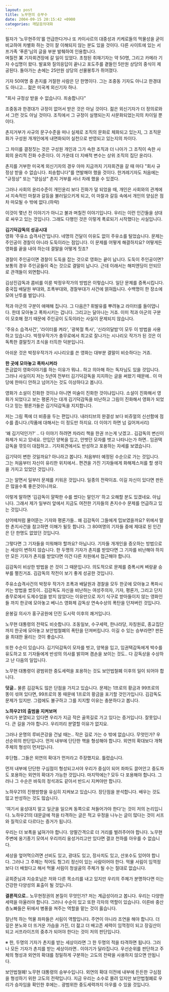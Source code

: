 ```yaml
---
layout: post
title: 노무현의 승부수
date: 2004-09-15 20:15:42 +0900
categories: 깨달음의대화
---
```

 필자가 ‘노무현주의’를 언급한다거나 또 카이사르의 대중성과 키케로들의 먹물성을 굳이 비교하여 차별화 하는 것이 잘 이해되지 않는 분도 있을 것이다. 다른 사이트에 있는 서프가족 ‘푸른’님의 글을 부분 발췌하여 인용합니다.   
며칠전 某 기자회견장에 갈 일이 있었다. 초청된 취재기자는 약 50명, 그리고 카메라 기자 수십명이 왔다. 발표와 질의응답이 끝나고 포도주를 곁들인 5만원 상당의 중식이 제공된다. 돌아가는 손에는 25만원 상당의 선물봉투가 쥐어졌다.    
  
기자 50여명 중 촌지를 거절한 사람은 단 한명이다. 그는 조중동 기자도 아니고 한경대도 아니고... 젊은 미국계 외신기자 하나.    
  
"회사 규정상 받을 수 없습니다. 죄송합니다"    
  
조중동과 한경대가 규정이 없어서 받은 것은 아닐 것이다. 젊은 외신기자가 더 정의로와서 그런 것도 아닐 것이다. 조직에서 그 규정이 실행되는지 사문화되었는지의 차이일 뿐이다.    
  
촌지거부가 사규의 문구수준을 떠나 실제로 조직의 문화로 체화되고 있는지, 그 조직문화가 구성원 개개인에게 내면화되어 실천으로 반영되고 있는지의 차이다.    
  
그 차이를 결정짓는 것은 구성원 개인과 그가 속한 조직과 더 나아가 그 조직이 속한 사회의 윤리적 진화 수준이다. 이 가운데 더 지배적 변수는 상위 조직의 집단 윤리다.    
  
촌지를 거부한 미국계 외신기자의 경우 아마 지금까지 기자회견을 갈 때 마다 "회사 규정상 받을 수 없습니다. 죄송합니다"를 연발해야 했을 것이다. 한겨레기자도 처음에는 "규정상" 또는 "양심상" 촌지 거부를 서너 차례 했을 수 있겠다.    
  
그러나 사회의 윤리수준이 개인윤리 보다 진화가 덜 되었을 때, 개인은 사회와의 관계에서 지속적인 마찰과 갈등을 불러일으키게 되고, 이 마찰과 갈등 속에서 개인의 양심은 점차 마모될 수 밖에 없다.(하략)    
  
이것이 몇년 전 이야기가 아니고 불과 며칠전 이야기입니다. 우리는 이런 인간들을 상대로 싸우고 있는 것입니다. 그래도 다행인 것은 이렇게 폭로되기 시작했다는 사실입니다.    
  
**김기덕감독의 성공시대**   
영화 ‘주유소 습격사건’입니다. 네명의 건달이 이유도 없이 주유소를 털었습니다. 문제는 주인공이 경찰이 아니라 도둑이라는 점입니다. 이 문제를 어떻게 해결하지요? 어떻게든 영화를 끝을 내야 하는데 결말을 어떻게 짓죠?    
  
경찰이 주인공이면 경찰이 도둑을 잡는 것으로 영화는 끝이 납니다. 도둑이 주인공이면? 보통의 경우 주인공들이 죽는 것으로 결말이 납니다. 근데 이래서는 해피엔딩이 안되므로 관객들이 외면합니다.    
  
김상진감독과 콤비를 이룬 박정우작가의 방법은 이렇습니다. 일단 문제를 증폭시킵니다. 중국집 배달원 부대와, 조폭부대와, 경찰부대가 사건에 얽혀듭니다. 수백명이 한 장소에 모여 난투를 벌입니다.    
  
적과 아군의 구분이 애매해 집니다. 그 다음은? 휘발유를 뿌려놓고 라이터를 들이댑니다. 한데 모아놓고 폭파시키는 겁니다. 그리고는 달아나는 거죠. 이미 적과 아군의 구분이 모호해 졌기 때문에 주인공이 도둑이라는 사실이 문제되지 않습니다.    
  
'주유소 습격사건', '라이터를 켜라', '광복절 특사', '신라의달밤‘이 모두 이 방법을 사용하고 있습니다. 박정우작가가 충무로에서 최고로 잘나가는 시나리오 작가가 된 것은 이 독특한 결말짓기 초식을 터득한 덕분입니다.    
  
아쉬운 것은 박정우작가가 시나리오를 쓴 영화는 대부분 결말이 비슷하다는 거죠.    
  
**한 곳에 모아놓고 폭파시켜라**   
뜬금없이 영화이야기를 하는 이유가 뭐냐.. 하고 의아해 하는 독자님도 있을 것입니다. 그러나 사실이지 저는 5년여 전부터 김기덕감독을 지지하는 글을 써왔기 때문에.. 이 마당에 한마디 안하고 넘어가는 것도 이상하다고 봅니다.    
  
영화가 소설이 진화한 것이냐 아니면 미술이 진화한 것이냐입니다. 소설이 진화해서 영화가 되었다고 보는 평론가는 대개 김기덕감독을 비난하고 그림이 진화해서 영화가 되었다고 믿는 평론가들은 김기덕감독을 지지합니다.    
  
저는 그림 쪽에 더 비중을 두는 편입니다. 내러티브의 완결성 보다 비쥬얼의 신선함에 점수를 줍니다.(작품에 대해서는 이 정도만 하지요. 더 이야기 하면 넘 길어져서리)    
  
‘왜 김기덕인가?’ .. 다 이야기 하려면 차라리 책을 한권 쓰는게 낫겠고.. 김감독의 변신이 화제가 되고 있네요. 안입던 양복을 입고, 안벗던 모자를 벗고 나타나는가 하면.. 임권택감독을 깎듯이 대접하고.. 기자회견에서도 반성하고 포용하는 자세를 보였습니다.    
  
김기덕이 변한 것일까요? 아니라고 봅니다. 처음부터 예정된 수순으로 가는 것입니다. 그는 처음부터 자신이 유리한 위치에서.. 편견을 가진 기자들에게 화해제스처를 할 생각을 가지고 있었던 것입니다.    
  
그는 알면서 일부러 문제를 키워온 것입니다. 일종의 전략이죠. 이길 자신이 있다면 판돈은 많을수록 좋은것이니까요.    
  
이렇게 말하면 ‘김감독이 얄팍한 수를 썼다는 말인가’ 하고 오해할 분도 있겠네요. 아닙니다. 그래서 제가 일부러 앞에서 지금도 여전한 기자들의 촌지수수 문제를 언급하고 있는 것입니다.    
  
상어떼처럼 물어뜯는 기자와 평론가들.. 왜 김감독이 그들에게 밉보였을까요? 위에서 말한 촌지사건을 참고하면 이해가 될듯 합니다. 그 80여명의 기자들 중에 제대로 된 인간은 단 한명도 없었던 것입니다.    
  
그렇다면 그 기자들을 미워해야 할까요? 아닙니다. 기자들 개개인을 증오하는 방법으로는 세상이 변하지 않습니다. 한 두명의 기자가 촌지를 받았다면 그 기자를 비난해야 하지만 모든 기자가 촌지를 받았다면 이건 다른 차원에서 접근해야 합니다.    
  
김감독이 비상한 방법을 쓴 것이 그 때문입니다. 의도적으로 문제를 증폭시켜 벼랑끝 승부를 펼친거죠. 김감독의 작전이 보기 좋게 성공한 것입니다.    
  
주유소습격사건의 박정우 작가가 조폭과 배달원과 경찰을 모두 한곳에 모아놓고 폭파시키는 방법을 썼듯이.. 김감독도 자신을 비난하는 여성주의자, 기자, 평론가, 그리고 단지 충무로에서 도제수업을 받지 않았다는 이유만으로 자기 식구로 받아들이지 않는 영화인들 까지 한곳에 모아놓고 베니스 영화제 감독상 연속수상의 폭탄을 던져버린 것입니다.    
  
윤봉길 의사가 홍구공원에 던진 도시락 이후의 쾌거입니다.    
  
노무현 대통령의 전략도 비슷합니다. 조동일보, 수구세력, 한나라당, 자칭원로, 종교집단 까지 한곳에 모아놓고 보안법철폐의 폭탄을 던져버립니다. 이길 수 있는 승부라면? 판돈을 최대한 올리는 것이 좋습니다.    
  
또한 수순이 있습니다. 김기덕감독이 모자를 벗고, 양복을 입고, 임권택감독에게 박수를 유도하고 또 기자들에게 반성의 의사를 밝히며 겸손을 보이는 것도.. 다 감독상을 수상하고 난 다음의 일입니다.    
  
노무현 대통령이 광범위한 중도세력을 포용하는 것도 보안법철폐 이후의 일이 되어야 합니다.    
  
**덧글..** 물론 김감독도 많은 단점을 가지고 있습니다. 문제는 1프로의 황금과 99프로의 똥이 섞여 있다면, 99프로의 똥 때문에 1프로의 황금을 포기할 것인가입니다. 김감독도 문제가 있지만. 그럼에도 불구하고 그를 지지할 이유는 충분하다고 봅니다. 


  
   
  
**노하우21의 출범을 지켜보며**   
우리가 분열되고 있다면 우리가 지금 작은 골목길로 가고 있다는 증거입니다. 잘못입니다. 큰 길을 가야 합니다. 우리끼리 분열할 이유가 없지요. 
  
  
그러나 운명의 루비콘강을 건널 때는.. 작은 길로 가는 수 밖에 없습니다. 무엇인가? 우선순위의 판단입니다. 먼저 내부에 단단한 핵을 형성해야 합니다. 외연의 확대보다 개혁주체의 형성이 먼저입니다.    
  
후단협.. 그들은 외연의 확대가 먼저라고 주장했지요. 틀렸습니다.    
  
먼저 내부에 단단한 구심점이 형성되고서야 우리가 중심이 되어 좌파도 끌어안고 중도파도 포용하는 외연의 확대가 가능한 것입니다. 마지막에는? 모두 다 포용해야 합니다. 그러나 그 수순은 바둑의 정석과도 같아서 반드시 지켜야만 합니다.    
  
노하우21의 진행방향을 유심히 지켜보고 있습니다. 장단점을 분석합니다. 배우는 것도 많고 반성하는 것도 많습니다.    
  
'여기서 웅성대지 말고 일군을 일으켜 동쪽으로 쳐들어가야 한다'는 것이 저의 논리입니다. 노하우21의 대문글에 적을 타격하는 글은 적고 우정을 나누는 글이 많다는 것이 서프와 질적으로 다르다는 증거가 됩니다.    
  
우리는 더 보폭을 넓혀가야 합니다. 양팔간격으로 더 거리를 벌려주어야 합니다. 노무현 주변에 옹기종기 모여서 우리끼리 웅성거리고만 있다면 결코 천하를 아우를 수 없습니다.    
  
세상을 엎어먹으려면 선비도 있고, 광대도 있고, 장사치도 있고, 산포수도 있어야 합니다. 그러나 그 주체는 적어도 헝그리 정신이 있는 사람이어야 한다. 먹물 서림이 임꺽정보다 더 배웠다고 해서 먹물 서림이 청설골의 주체가 될 수는 절대로 없습니다.    
  
공희준님과 지승호님은 저와 다른 목소리를 내고 있지만 우리의 주체가 분명하다면 이는 건강한 다양성의 표출이 될 것입니다.    
  
**결론적으로..** 노무현정권의 본질이 무엇인가? 저는 계급성이라고 봅니다. 우리는 다양한 세력을 아울러야 합니다. 그러나 수순이 있고 또한 각자의 역할이 있습니다. 이른바 중산층노빠들은 뒤에서 병풍을 쳐주는 역할을 맡는 것이 옳습니다.    
  
잘난척 하는 먹물 좌파들은 서림이 역할입니다. 주연이 아니라 조연을 해야 합니다. 더 깊은 분노와 더 뜨거운 가슴을 가진, 더 젊고 더 배고픈 세력이 임꺽정이 되고 장길산이 되고 서프라이즈의 중추가 되어야 한다는 것이 저의 판단입니다.    
  
※ 한, 두명의 기자가 촌지를 받는 세상이라면 그 한 두명의 적을 타격하면 됩니다. 그러나 모든 기자가 촌지를 받는 세상이라면.. 이야기가 달라집니다. 우선순위를 판단하고 주체의 형성과 외연의 확대를 정밀하게 구분하는 고도의 전략을 사용하지 않으면 안됩니다.    
  
보안법철폐! 노무현 대통령의 승부수입니다. 외연의 확대 이전에 내부에 든든한 구심점을 형성하기 위한 고도의 전략입니다. 지금 우리는 소수로 몰려 있지만 보안법철폐로 우리가 승자임을 확인한 후에는.. 광범위한 중도세력까지 아우를 수 있을 것입니다.